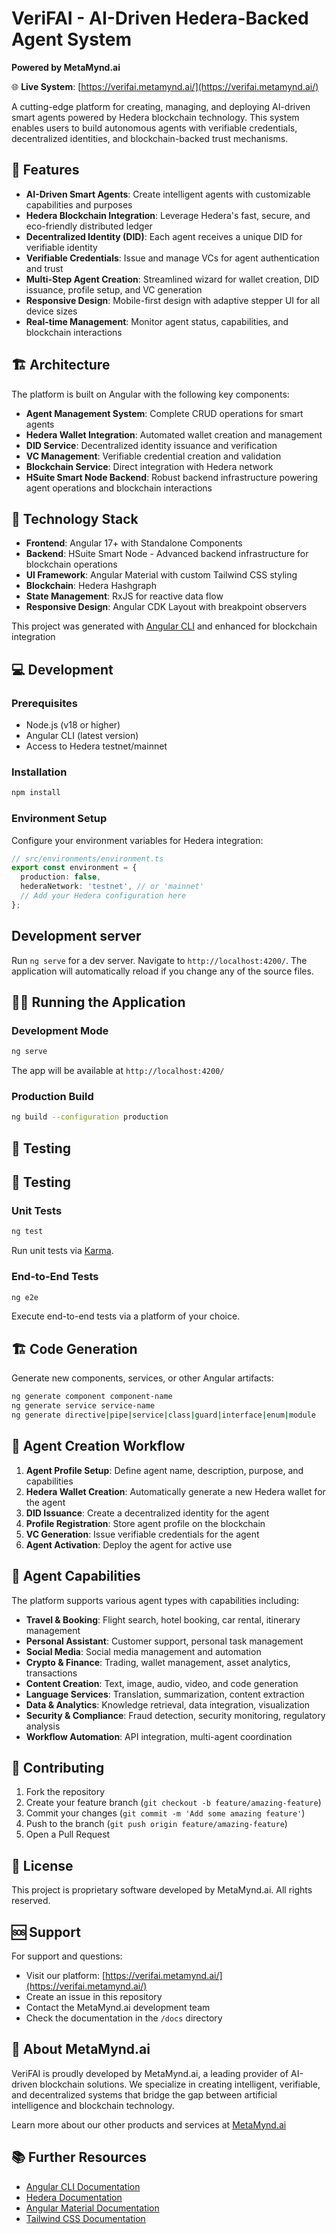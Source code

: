 # VeriFAI - AI-Driven Hedera-Backed Agent System
**Powered by MetaMynd.ai**

🌐 **Live System**: [https://verifai.metamynd.ai/](https://verifai.metamynd.ai/)

A cutting-edge platform for creating, managing, and deploying AI-driven smart agents powered by Hedera blockchain technology. This system enables users to build autonomous agents with verifiable credentials, decentralized identities, and blockchain-backed trust mechanisms.

## 🌟 Features

- **AI-Driven Smart Agents**: Create intelligent agents with customizable capabilities and purposes
- **Hedera Blockchain Integration**: Leverage Hedera's fast, secure, and eco-friendly distributed ledger
- **Decentralized Identity (DID)**: Each agent receives a unique DID for verifiable identity
- **Verifiable Credentials**: Issue and manage VCs for agent authentication and trust
- **Multi-Step Agent Creation**: Streamlined wizard for wallet creation, DID issuance, profile setup, and VC generation
- **Responsive Design**: Mobile-first design with adaptive stepper UI for all device sizes
- **Real-time Management**: Monitor agent status, capabilities, and blockchain interactions

## 🏗️ Architecture

The platform is built on Angular with the following key components:

- **Agent Management System**: Complete CRUD operations for smart agents
- **Hedera Wallet Integration**: Automated wallet creation and management
- **DID Service**: Decentralized identity issuance and verification
- **VC Management**: Verifiable credential creation and validation
- **Blockchain Service**: Direct integration with Hedera network
- **HSuite Smart Node Backend**: Robust backend infrastructure powering agent operations and blockchain interactions

## 🚀 Technology Stack

- **Frontend**: Angular 17+ with Standalone Components
- **Backend**: HSuite Smart Node - Advanced backend infrastructure for blockchain operations
- **UI Framework**: Angular Material with custom Tailwind CSS styling
- **Blockchain**: Hedera Hashgraph
- **State Management**: RxJS for reactive data flow
- **Responsive Design**: Angular CDK Layout with breakpoint observers

This project was generated with [Angular CLI](https://github.com/angular/angular-cli) and enhanced for blockchain integration

## 💻 Development

### Prerequisites
- Node.js (v18 or higher)
- Angular CLI (latest version)
- Access to Hedera testnet/mainnet

### Installation
```bash
npm install
```

### Environment Setup
Configure your environment variables for Hedera integration:
```typescript
// src/environments/environment.ts
export const environment = {
  production: false,
  hederaNetwork: 'testnet', // or 'mainnet'
  // Add your Hedera configuration here
};
```

## Development server

Run `ng serve` for a dev server. Navigate to `http://localhost:4200/`. The application will automatically reload if you change any of the source files.

## 🏃‍♂️ Running the Application

### Development Mode
```bash
ng serve
```
The app will be available at `http://localhost:4200/`

### Production Build
```bash
ng build --configuration production
```

## 🧪 Testing

## 🧪 Testing

### Unit Tests
```bash
ng test
```
Run unit tests via [Karma](https://karma-runner.github.io).

### End-to-End Tests
```bash
ng e2e
```
Execute end-to-end tests via a platform of your choice.

## 🏗️ Code Generation

Generate new components, services, or other Angular artifacts:
```bash
ng generate component component-name
ng generate service service-name
ng generate directive|pipe|service|class|guard|interface|enum|module
```

## 📱 Agent Creation Workflow

1. **Agent Profile Setup**: Define agent name, description, purpose, and capabilities
2. **Hedera Wallet Creation**: Automatically generate a new Hedera wallet for the agent
3. **DID Issuance**: Create a decentralized identity for the agent
4. **Profile Registration**: Store agent profile on the blockchain
5. **VC Generation**: Issue verifiable credentials for the agent
6. **Agent Activation**: Deploy the agent for active use

## 🎯 Agent Capabilities

The platform supports various agent types with capabilities including:

- **Travel & Booking**: Flight search, hotel booking, car rental, itinerary management
- **Personal Assistant**: Customer support, personal task management
- **Social Media**: Social media management and automation
- **Crypto & Finance**: Trading, wallet management, asset analytics, transactions
- **Content Creation**: Text, image, audio, video, and code generation
- **Language Services**: Translation, summarization, content extraction
- **Data & Analytics**: Knowledge retrieval, data integration, visualization
- **Security & Compliance**: Fraud detection, security monitoring, regulatory analysis
- **Workflow Automation**: API integration, multi-agent coordination

## 🤝 Contributing

1. Fork the repository
2. Create your feature branch (`git checkout -b feature/amazing-feature`)
3. Commit your changes (`git commit -m 'Add some amazing feature'`)
4. Push to the branch (`git push origin feature/amazing-feature`)
5. Open a Pull Request

## 📄 License

This project is proprietary software developed by MetaMynd.ai. All rights reserved.

## 🆘 Support

For support and questions:
- Visit our platform: [https://verifai.metamynd.ai/](https://verifai.metamynd.ai/)
- Create an issue in this repository
- Contact the MetaMynd.ai development team
- Check the documentation in the `/docs` directory

## 🏢 About MetaMynd.ai

VeriFAI is proudly developed by MetaMynd.ai, a leading provider of AI-driven blockchain solutions. We specialize in creating intelligent, verifiable, and decentralized systems that bridge the gap between artificial intelligence and blockchain technology.

Learn more about our other products and services at [MetaMynd.ai](https://metamynd.ai)

## 📚 Further Resources

- [Angular CLI Documentation](https://angular.io/cli)
- [Hedera Documentation](https://docs.hedera.com/)
- [Angular Material Documentation](https://material.angular.io/)
- [Tailwind CSS Documentation](https://tailwindcss.com/docs)
